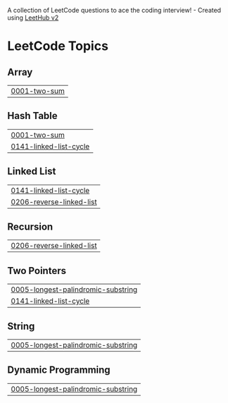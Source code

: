 A collection of LeetCode questions to ace the coding interview! - Created using [LeetHub v2](https://github.com/arunbhardwaj/LeetHub-2.0)
<!---LeetCode Topics Start-->
# LeetCode Topics
## Array
|  |
| ------- |
| [0001-two-sum](https://github.com/Sanjithcode/LeetCode/tree/master/0001-two-sum) |
## Hash Table
|  |
| ------- |
| [0001-two-sum](https://github.com/Sanjithcode/LeetCode/tree/master/0001-two-sum) |
| [0141-linked-list-cycle](https://github.com/Sanjithcode/LeetCode/tree/master/0141-linked-list-cycle) |
## Linked List
|  |
| ------- |
| [0141-linked-list-cycle](https://github.com/Sanjithcode/LeetCode/tree/master/0141-linked-list-cycle) |
| [0206-reverse-linked-list](https://github.com/Sanjithcode/LeetCode/tree/master/0206-reverse-linked-list) |
## Recursion
|  |
| ------- |
| [0206-reverse-linked-list](https://github.com/Sanjithcode/LeetCode/tree/master/0206-reverse-linked-list) |
## Two Pointers
|  |
| ------- |
| [0005-longest-palindromic-substring](https://github.com/Sanjithcode/LeetCode/tree/master/0005-longest-palindromic-substring) |
| [0141-linked-list-cycle](https://github.com/Sanjithcode/LeetCode/tree/master/0141-linked-list-cycle) |
## String
|  |
| ------- |
| [0005-longest-palindromic-substring](https://github.com/Sanjithcode/LeetCode/tree/master/0005-longest-palindromic-substring) |
## Dynamic Programming
|  |
| ------- |
| [0005-longest-palindromic-substring](https://github.com/Sanjithcode/LeetCode/tree/master/0005-longest-palindromic-substring) |
<!---LeetCode Topics End-->